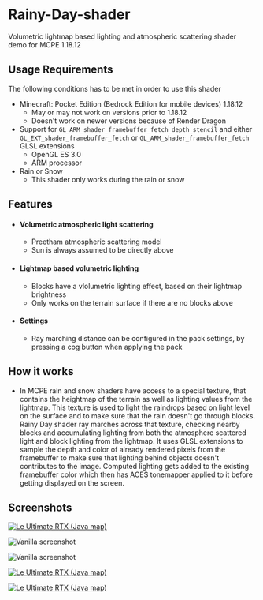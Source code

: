 # Rainy-Day-shader
Volumetric lightmap based lighting and atmospheric scattering shader demo for MCPE 1.18.12
##  Usage Requirements
The following conditions has to be met in order to use this shader
- Minecraft: Pocket Edition (Bedrock Edition for mobile devices) 1.18.12
	- May or may not work on versions prior to 1.18.12
	- Doesn't work on newer versions because of Render Dragon
- Support for `GL_ARM_shader_framebuffer_fetch_depth_stencil` and either `GL_EXT_shader_framebuffer_fetch` or `GL_ARM_shader_framebuffer_fetch` GLSL extensions
	- OpenGL ES 3.0
	- ARM processor
- Rain or Snow
	- This shader only works during the rain or snow
##  Features
- #### Volumetric atmospheric light scattering
	- Preetham atmospheric scattering model
	- Sun is always assumed to be directly above
- #### Lightmap based volumetric lighting
	- Blocks have a vlolumetric lighting effect, based on their lightmap brightness
	- Only works on the terrain surface if there are no blocks above
- #### Settings
  - Ray marching distance can be configured in the pack settings, by pressing a cog button when applying the pack

## How it works
- In MCPE rain and snow shaders have access to a special texture, that contains the heightmap of the terrain as well as lighting values from the lightmap. This texture is used to light the raindrops based on light level on the surface and to make sure that the rain doesn't go through blocks. Rainy Day shader ray marches across that texture, checking nearby blocks and accumulating lighting from both the atmosphere scattered light and block lighting from the lightmap. It uses GLSL extensions to sample the depth and color of already rendered pixels from the framebuffer to make sure that lighting behind objects doesn't contributes to the image. Computed lighting gets added to the existing framebuffer color which then has ACES tonemapper applied to it before getting displayed on the screen.

## Screenshots

[![Le Ultimate RTX (Java map)](https://cdn.discordapp.com/attachments/327203882180542484/1096779081929994320/Screenshot_20230408-211617.png "Le Ultimate RTX (Java map)")](https://www.mediafire.com/file/of1821ywjctxzyh/le_ultimate_rtx14.zip/file "Le Ultimate RTX (Java map)")

![Vanilla screenshot](https://cdn.discordapp.com/attachments/327203882180542484/1099249612272967731/Screenshot_20230422-102254.png "Vanilla screenshot")

![Vanilla screenshot](https://cdn.discordapp.com/attachments/327203882180542484/1096798130105753782/Screenshot_20230409-202753.png "Vanilla screenshot")

[![Le Ultimate RTX (Java map)](https://cdn.discordapp.com/attachments/327203882180542484/1096779082341031956/Screenshot_20230408-211323.png "Le Ultimate RTX (Java map)")](https://www.mediafire.com/file/of1821ywjctxzyh/le_ultimate_rtx14.zip/file "Le Ultimate RTX (Java map)")

[![Le Ultimate RTX (Java map)](https://cdn.discordapp.com/attachments/327203882180542484/1096779082697551902/Screenshot_20230408-211247.png "Le Ultimate RTX (Java map)")](https://www.mediafire.com/file/of1821ywjctxzyh/le_ultimate_rtx14.zip/file "Le Ultimate RTX (Java map)")
